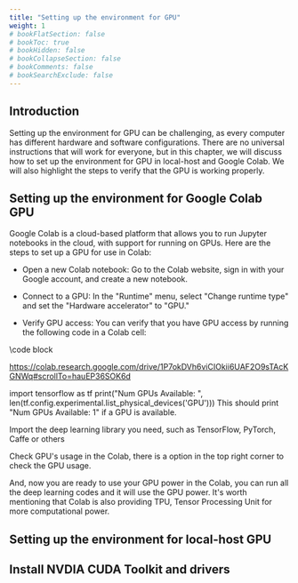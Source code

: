 ```yaml
---
title: "Setting up the environment for GPU"
weight: 1
# bookFlatSection: false
# bookToc: true
# bookHidden: false
# bookCollapseSection: false
# bookComments: false
# bookSearchExclude: false
---
```


## Introduction 
Setting up the environment for GPU can be challenging, as every computer has different hardware and software configurations. There are no universal instructions that will work for everyone, but in this chapter, we will discuss how to set up the environment for GPU in local-host and Google Colab. We will also highlight the steps to verify that the GPU is working properly. 


## Setting up the environment for Google Colab GPU 

Google Colab is a cloud-based platform that allows you to run Jupyter notebooks in the cloud, with support for running on GPUs. Here are the steps to set up a GPU for use in Colab:



- Open a new Colab notebook: Go to the Colab website, sign in with your Google account, and create a new notebook.

- Connect to a GPU: In the "Runtime" menu, select "Change runtime type" and set the "Hardware accelerator" to "GPU."

- Verify GPU access: You can verify that you have GPU access by running the following code in a Colab cell:

\\code block 

https://colab.research.google.com/drive/1P7okDVh6viCIOkii6UAF2O9sTAcKGNWq#scrollTo=hauEP36SOK6d


import tensorflow as tf
print("Num GPUs Available: ", len(tf.config.experimental.list_physical_devices('GPU')))
This should print "Num GPUs Available: 1" if a GPU is available.

Import the deep learning library you need, such as TensorFlow, PyTorch, Caffe or others

Check GPU's usage in the Colab, there is a option in the top right corner to check the GPU usage.

And, now you are ready to use your GPU power in the Colab, you can run all the deep learning codes and it will use the GPU power.
It's worth mentioning that Colab is also providing TPU, Tensor Processing Unit for more computational power.



## Setting up the environment for local-host GPU 

## Install NVDIA CUDA Toolkit and drivers 

